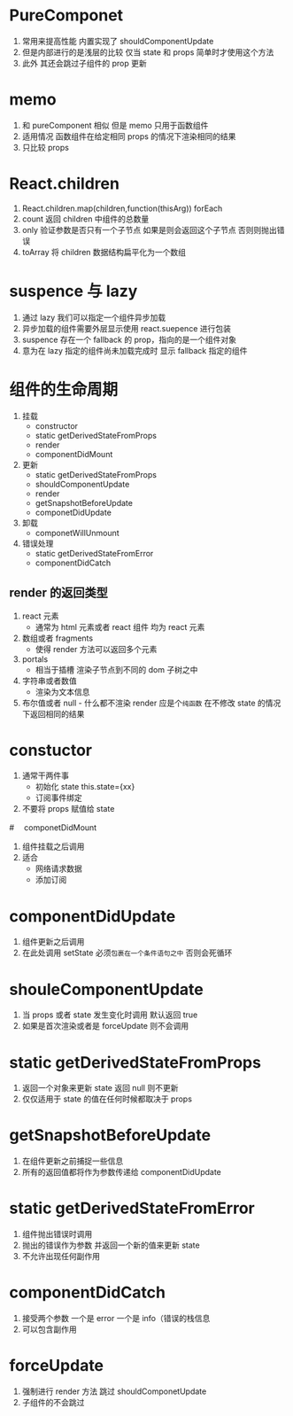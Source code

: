 # PureComponet

1. 常用来提高性能 内置实现了 shouldComponentUpdate
2. 但是内部进行的是浅层的比较 仅当 state 和 props 简单时才使用这个方法
3. 此外 其还会跳过子组件的 prop 更新

# memo

1. 和 pureComponent 相似 但是 memo 只用于函数组件
2. 适用情况 函数组件在给定相同 props 的情况下渲染相同的结果
3. 只比较 props

# React.children

1. React.children.map(children,function(thisArg)) forEach
2. count 返回 children 中组件的总数量
3. only 验证参数是否只有一个子节点 如果是则会返回这个子节点 否则则抛出错误
4. toArray 将 children 数据结构扁平化为一个数组

# suspence 与 lazy

1. 通过 lazy 我们可以指定一个组件异步加载
2. 异步加载的组件需要外层显示使用 react.suepence 进行包装
3. suspence 存在一个 fallback 的 prop，指向的是一个组件对象
4. 意为在 lazy 指定的组件尚未加载完成时 显示 fallback 指定的组件

# 组件的生命周期

1. 挂载
    - constructor
    - static getDerivedStateFromProps
    - render
    - componentDidMount
2. 更新
    - static getDerivedStateFromProps
    - shouldComponentUpdate
    - render
    - getSnapshotBeforeUpdate
    - componetDidUpdate
3. 卸载
    - componetWillUnmount
4. 错误处理
    - static getDerivedStateFromError
    - componentDidCatch

## render 的返回类型

1. react 元素
    - 通常为 html 元素或者 react 组件 均为 react 元素
2. 数组或者 fragments
    - 使得 render 方法可以返回多个元素 <fragment />
3. portals
    - 相当于插槽 渲染子节点到不同的 dom 子树之中
4. 字符串或者数值
    - 渲染为文本信息
5. 布尔值或者 null - 什么都不渲染 render 应是个`纯函数` 在不修改 state 的情况下返回相同的结果

# constuctor

1. 通常干两件事
    - 初始化 state this.state={xx}
    - 订阅事件绑定
2. 不要将 props 赋值给 state

#　 componetDidMount

1. 组件挂载之后调用
2. 适合
    - 网络请求数据
    - 添加订阅

# componentDidUpdate

1. 组件更新之后调用
2. 在此处调用 setState 必须`包裹在一个条件语句之中` 否则会死循环

# shouleComponentUpdate

1. 当 props 或者 state 发生变化时调用 默认返回 true
2. 如果是首次渲染或者是 forceUpdate 则不会调用

# static getDerivedStateFromProps

1. 返回一个对象来更新 state 返回 null 则不更新
2. 仅仅适用于 state 的值在任何时候都取决于 props

# getSnapshotBeforeUpdate

1. 在组件更新之前捕捉一些信息
2. 所有的返回值都将作为参数传递给 componentDidUpdate

# static getDerivedStateFromError

1. 组件抛出错误时调用
2. 抛出的错误作为参数 并返回一个新的值来更新 state
3. 不允许出现任何副作用

# componentDidCatch

1. 接受两个参数 一个是 error 一个是 info（错误的栈信息
2. 可以包含副作用

# forceUpdate

1. 强制进行 render 方法 跳过 shouldComponetUpdate
2. 子组件的不会跳过
